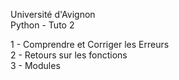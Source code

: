 Université d'Avignon  
Python - Tuto 2  
  
1 - Comprendre et Corriger les Erreurs  
2 - Retours sur les fonctions  
3 - Modules


